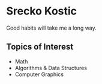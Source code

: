 # Srecko Kostic

Good habits will take me a long way.

## Topics of Interest

- Math
- Algorithms & Data Structures
- Computer Graphics

<!---
srele96/srele96 is a ✨ special ✨ repository because its `README.md` (this file) appears on your GitHub profile.
You can click the Preview link to take a look at your changes.
--->
